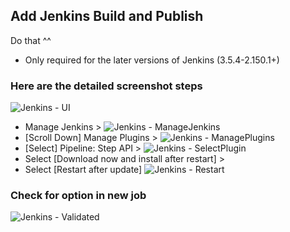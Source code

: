 ## Add Jenkins Build and Publish
Do that ^^
- Only required for the later versions of Jenkins (3.5.4-2.150.1+)

### Here are the detailed screenshot steps
![Jenkins - UI](https://github.com/jdyver/cd-demo-jd/blob/master/notes/img/1JenkinsUI.png)
- Manage Jenkins > 
![Jenkins - ManageJenkins](https://github.com/jdyver/cd-demo-jd/blob/master/notes/img/2ManageJk.png)
- [Scroll Down] Manage Plugins > 
![Jenkins - ManagePlugins](https://github.com/jdyver/cd-demo-jd/blob/master/notes/img/3ManagePl.png)
- [Select] Pipeline: Step API > 
![Jenkins - SelectPlugin](https://github.com/jdyver/cd-demo-jd/blob/master/notes/img/4SelectPl.png)
- Select [Download now and install after restart] > 
- Select [Restart after update]
![Jenkins - Restart](https://github.com/jdyver/cd-demo-jd/blob/master/notes/img/5Restart.png)

### Check for option in new job
![Jenkins - Validated](https://github.com/jdyver/cd-demo-jd/blob/master/notes/img/6Validate.png)